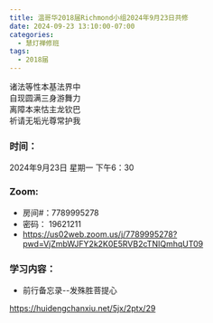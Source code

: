 ```yaml
---
title: 温哥华2018届Richmond小组2024年9月23日共修
date: 2024-09-23 13:10:00-07:00
categories:
  - 慧灯禅修班
tags:
  - 2018届
---
```

诸法等性本基法界中\
自现圆满三身游舞力\
离障本来怙主龙钦巴\
祈请无垢光尊常护我

### 时间：

2024年9月23日 星期一 下午6：30

### Zoom:

* 房间#：7789995278
* 密码： 19621211
* <https://us02web.zoom.us/j/7789995278?pwd=VjZmbWJFY2k2K0E5RVB2cTNIQmhqUT09>

### 学习内容：

* 前行备忘录--发殊胜菩提心

<https://huidengchanxiu.net/5jx/2ptx/29>
